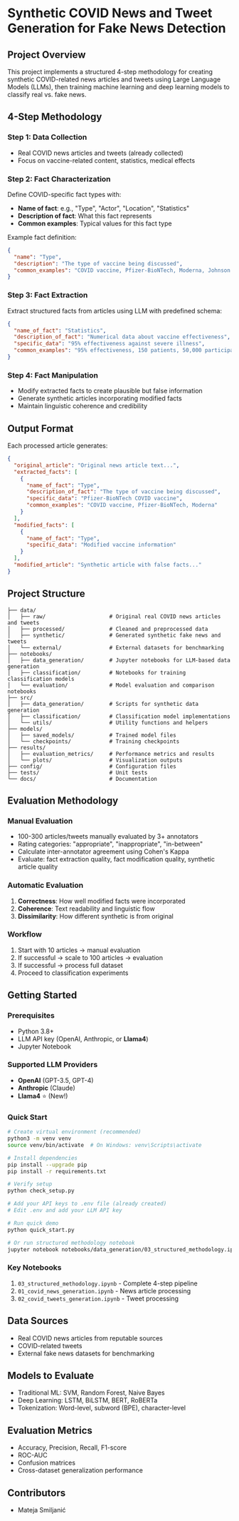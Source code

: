 # Synthetic COVID News and Tweet Generation for Fake News Detection

## Project Overview

This project implements a structured 4-step methodology for creating synthetic COVID-related news articles and tweets using Large Language Models (LLMs), then training machine learning and deep learning models to classify real vs. fake news.

## 4-Step Methodology

### Step 1: Data Collection
- Real COVID news articles and tweets (already collected)
- Focus on vaccine-related content, statistics, medical effects

### Step 2: Fact Characterization  
Define COVID-specific fact types with:
- **Name of fact**: e.g., "Type", "Actor", "Location", "Statistics"
- **Description of fact**: What this fact represents
- **Common examples**: Typical values for this fact type

Example fact definition:
```json
{
  "name": "Type",
  "description": "The type of vaccine being discussed",
  "common_examples": "COVID vaccine, Pfizer-BioNTech, Moderna, Johnson & Johnson"
}
```

### Step 3: Fact Extraction
Extract structured facts from articles using LLM with predefined schema:
```json
{
  "name_of_fact": "Statistics",
  "description_of_fact": "Numerical data about vaccine effectiveness",
  "specific_data": "95% effectiveness against severe illness",
  "common_examples": "95% effectiveness, 150 patients, 50,000 participants"
}
```

### Step 4: Fact Manipulation
- Modify extracted facts to create plausible but false information
- Generate synthetic articles incorporating modified facts
- Maintain linguistic coherence and credibility

## Output Format

Each processed article generates:
```json
{
  "original_article": "Original news article text...",
  "extracted_facts": [
    {
      "name_of_fact": "Type",
      "description_of_fact": "The type of vaccine being discussed",
      "specific_data": "Pfizer-BioNTech COVID vaccine",
      "common_examples": "COVID vaccine, Pfizer-BioNTech, Moderna"
    }
  ],
  "modified_facts": [
    {
      "name_of_fact": "Type", 
      "specific_data": "Modified vaccine information"
    }
  ],
  "modified_article": "Synthetic article with false facts..."
}
```

## Project Structure

```
├── data/
│   ├── raw/                    # Original real COVID news articles and tweets
│   ├── processed/              # Cleaned and preprocessed data
│   ├── synthetic/              # Generated synthetic fake news and tweets
│   └── external/               # External datasets for benchmarking
├── notebooks/
│   ├── data_generation/        # Jupyter notebooks for LLM-based data generation
│   ├── classification/         # Notebooks for training classification models
│   └── evaluation/             # Model evaluation and comparison notebooks
├── src/
│   ├── data_generation/        # Scripts for synthetic data generation
│   ├── classification/         # Classification model implementations
│   └── utils/                  # Utility functions and helpers
├── models/
│   ├── saved_models/           # Trained model files
│   └── checkpoints/            # Training checkpoints
├── results/
│   ├── evaluation_metrics/     # Performance metrics and results
│   └── plots/                  # Visualization outputs
├── config/                     # Configuration files
├── tests/                      # Unit tests
└── docs/                       # Documentation
```

## Evaluation Methodology

### Manual Evaluation
- 100-300 articles/tweets manually evaluated by 3+ annotators
- Rating categories: "appropriate", "inappropriate", "in-between"
- Calculate inter-annotator agreement using Cohen's Kappa
- Evaluate: fact extraction quality, fact modification quality, synthetic article quality

### Automatic Evaluation
1. **Correctness**: How well modified facts were incorporated
2. **Coherence**: Text readability and linguistic flow  
3. **Dissimilarity**: How different synthetic is from original

### Workflow
1. Start with 10 articles → manual evaluation
2. If successful → scale to 100 articles → evaluation  
3. If successful → process full dataset
4. Proceed to classification experiments

## Getting Started

### Prerequisites
- Python 3.8+
- LLM API key (OpenAI, Anthropic, or **Llama4**)
- Jupyter Notebook

### Supported LLM Providers
- **OpenAI** (GPT-3.5, GPT-4)
- **Anthropic** (Claude)
- **Llama4** ⭐ (New!)

### Quick Start
```bash
# Create virtual environment (recommended)
python3 -m venv venv
source venv/bin/activate  # On Windows: venv\Scripts\activate

# Install dependencies
pip install --upgrade pip
pip install -r requirements.txt

# Verify setup
python check_setup.py

# Add your API keys to .env file (already created)
# Edit .env and add your LLM API key

# Run quick demo
python quick_start.py

# Or run structured methodology notebook
jupyter notebook notebooks/data_generation/03_structured_methodology.ipynb
```

### Key Notebooks
1. `03_structured_methodology.ipynb` - Complete 4-step pipeline
2. `01_covid_news_generation.ipynb` - News article processing
3. `02_covid_tweets_generation.ipynb` - Tweet processing

## Data Sources
- Real COVID news articles from reputable sources
- COVID-related tweets
- External fake news datasets for benchmarking

## Models to Evaluate
- Traditional ML: SVM, Random Forest, Naive Bayes
- Deep Learning: LSTM, BiLSTM, BERT, RoBERTa
- Tokenization: Word-level, subword (BPE), character-level

## Evaluation Metrics
- Accuracy, Precision, Recall, F1-score
- ROC-AUC
- Confusion matrices
- Cross-dataset generalization performance

## Contributors
- Mateja Smiljanić
